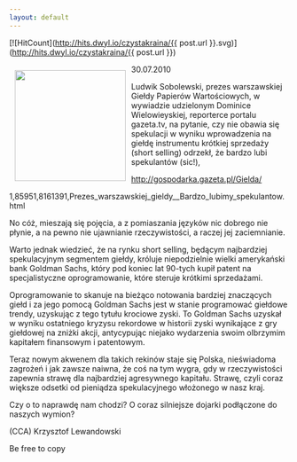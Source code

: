 ```yaml
---
layout: default
---
```


[![HitCount](http://hits.dwyl.io/czystakraina/{{ post.url }}.svg)](http://hits.dwyl.io/czystakraina/{{ post.url }})

<p><img src="{{site.baseurl}}\articles\pictures\465.mis.jpg" align="left" style="margin: 10px 10px" width="200"><!--44-->
<p>30.07.2010</p><p>Ludwik Sobolewski, prezes warszawskiej Giełdy Papierów Wartościowych, w wywiadzie udzielonym Dominice Wielowieyskiej, reporterce portalu gazeta.tv, na pytanie, czy nie obawia się spekulacji w wyniku wprowadzenia na giełdę instrumentu krótkiej sprzedaży (short selling) odrzekł, że bardzo lubi spekulantów (sic!),</p>
<p><U>http://gospodarka.gazeta.pl/Gielda/</U></p>
<p>1,85951,8161391,Prezes_warszawskiej_gieldy__Bardzo_lubimy_spekulantow.html</p><p>No cóż, mieszają się pojęcia, a z pomiaszania języków nic dobrego nie płynie, a na pewno nie ujawnianie rzeczywistości, a raczej jej zaciemnianie.</p><p>Warto jednak wiedzieć, że na rynku short selling, będącym najbardziej spekulacyjnym segmentem giełdy, króluje niepodzielnie wielki amerykański bank Goldman Sachs, który pod koniec lat 90-tych kupił patent na specjalistyczne oprogramowanie, które steruje krótkimi sprzedażami.</p><p>Oprogramowanie to skanuje na bieżąco notowania bardziej znaczących giełd i za jego pomocą Goldman Sachs jest w stanie programować giełdowe trendy, uzyskując z tego tytułu krociowe zyski. To Goldman Sachs uzyskał w wyniku ostatniego kryzysu rekordowe w historii zyski wynikające z gry giełdowej na zniżki akcji, antycypując niejako wydarzenia swoim olbrzymim kapitałem finansowym i patentowym.</p><p>Teraz nowym akwenem dla takich rekinów staje się Polska, nieświadoma zagrożeń i jak zawsze naiwna, że coś na tym wygra, gdy w rzeczywistości zapewnia strawę dla najbardziej agresywnego kapitału. Strawę, czyli coraz większe odsetki od pieniądza spekulacyjnego włożonego w nasz kraj.</p><p>Czy o to naprawdę nam chodzi? O coraz silniejsze dojarki podłączone do naszych wymion?</p><p>(CCA) Krzysztof Lewandowski</p><p>Be free to copy</p>